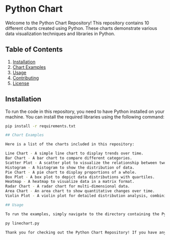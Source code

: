 # Python Chart 

Welcome to the Python Chart Repository! This repository contains 10 different charts created using Python. These charts demonstrate various data visualization techniques and libraries in Python.

## Table of Contents
1. [Installation](#installation)
2. [Chart Examples](#chart-examples)
3. [Usage](#usage)
4. [Contributing](#contributing)
5. [License](#license)

## Installation

To run the code in this repository, you need to have Python installed on your machine. You can install the required libraries using the following command:

```bash
pip install -r requirements.txt

## Chart Examples

Here is a list of the charts included in this repository:

Line Chart - A simple line chart to display trends over time.
Bar Chart - A bar chart to compare different categories.
Scatter Plot - A scatter plot to visualize the relationship between two variables.
Histogram - A histogram to show the distribution of data.
Pie Chart - A pie chart to display proportions of a whole.
Box Plot - A box plot to depict data distributions with quartiles.
Heatmap - A heatmap to visualize data in a matrix format.
Radar Chart - A radar chart for multi-dimensional data.
Area Chart - An area chart to show quantitative changes over time.
Violin Plot - A violin plot for detailed distribution analysis, combining box plots and density plots.

## Usage

To run the examples, simply navigate to the directory containing the Python scripts and execute the desired script. For example, to run the line chart example, use the following command:

py linechart.py

Thank you for checking out the Python Chart Repository! If you have any questions or suggestions, please open an issue or contact the repository owner.                                                     give me markdwn content this
